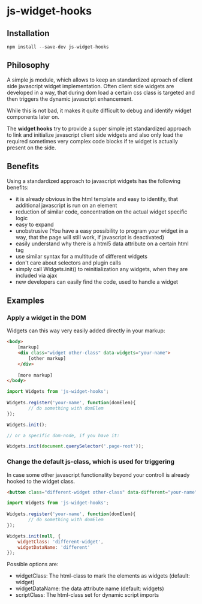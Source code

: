 # js-widget-hooks

## Installation

```
npm install --save-dev js-widget-hooks
```

## Philosophy 

A simple js module, which allows to keep an standardized aproach of client side javascript widget implementation. 
Often client side widgets are developed in a way, that during dom load a certain css class is targeted and then 
triggers the dynamic javascript enhancement. 

While this is not bad, it makes it quite difficult to debug and identify widget components later on. 

The **widget hooks** try to provide a super simple jet standardized approach to link and initialize javascript client side 
widgets and also only load the required sometimes very complex code blocks if te widget is actually present on the side.

## Benefits

Using a standardized approach to javascript widgets has the following benefits:

* it is already obvious in the html template and easy to identify, that additional javascript is run on an element
* reduction of similar code, concentration on the actual widget specific logic
* easy to expand
* unobstrusive (You have a easy possibility to program your widget in a way, that the page will still work, if javascript is deactivated)
* easily understand why there is a html5 data attribute on a certain html tag
* use similar syntax for a multitude of different widgets
* don't care about selectors and plugin calls
* simply call Widgets.init() to reinitialization any widgets, when they are included via ajax
* new developers can easily find the code, used to handle a widget

## Examples

### Apply a widget in the DOM
Widgets can this way very easily added directly in your markup:
```html
<body>
	[markup]
	<div class="widget other-class" data-widgets="your-name">
		[other markup]
	</div>
	
	[more markup]
</body>
```

```javascript
import Widgets from 'js-widget-hooks';
	
Widgets.register('your-name', function(domElem){		
		// do something with domElem 
});

Widgets.init();

// or a specific dom-node, if you have it:

Widgets.init(document.querySelector('.page-root'));

```

### Change the default js-class, which is used for triggering
In case some other javascript functionality beyond your controll is already hooked to the widget class.

```html
<button class="different-widget other-class" data-different="your-name">Make me functional!</button>
```

```javascript
import Widgets from 'js-widget-hooks';
	
Widgets.register('your-name', function(domElem){		
		// do something with domElem 
});

Widgets.init(null, {
    widgetClass: 'different-widget',
    widgetDataName: 'different'
});
```

Possible options are:
* widgetClass: The html-class to mark the elements as widgets (default: widget)
* widgetDataName: the data attribute name (default: widgets)
* scriptClass: The html-class set for dynamic script imports  
